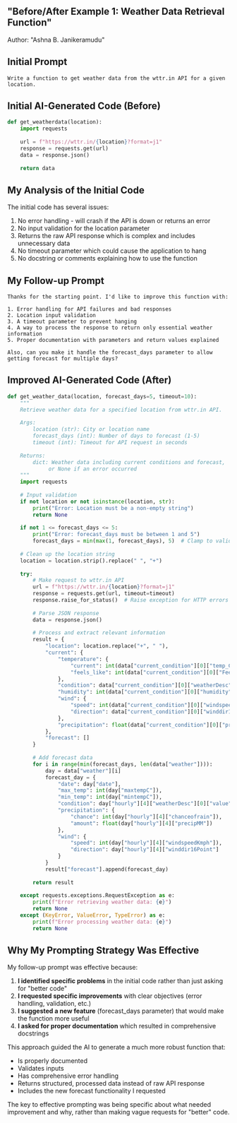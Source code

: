## "Before/After Example 1: Weather Data Retrieval Function"
Author: "Ashna B. Janikeramudu"

## Initial Prompt

```
Write a function to get weather data from the wttr.in API for a given location.
```

## Initial AI-Generated Code (Before)

```python
def get_weatherdata(location):
    import requests
    
    url = f"https://wttr.in/{location}?format=j1"
    response = requests.get(url)
    data = response.json()
    
    return data
```

## My Analysis of the Initial Code

The initial code has several issues:

1. No error handling - will crash if the API is down or returns an error
2. No input validation for the location parameter
3. Returns the raw API response which is complex and includes unnecessary data
4. No timeout parameter which could cause the application to hang
5. No docstring or comments explaining how to use the function

## My Follow-up Prompt

```
Thanks for the starting point. I'd like to improve this function with:

1. Error handling for API failures and bad responses
2. Location input validation
3. A timeout parameter to prevent hanging
4. A way to process the response to return only essential weather information
5. Proper documentation with parameters and return values explained

Also, can you make it handle the forecast_days parameter to allow getting forecast for multiple days?
```

## Improved AI-Generated Code (After)

```python
def get_weather_data(location, forecast_days=5, timeout=10):
    """
    Retrieve weather data for a specified location from wttr.in API.
    
    Args:
        location (str): City or location name
        forecast_days (int): Number of days to forecast (1-5)
        timeout (int): Timeout for API request in seconds
        
    Returns:
        dict: Weather data including current conditions and forecast,
             or None if an error occurred
    """
    import requests
    
    # Input validation
    if not location or not isinstance(location, str):
        print("Error: Location must be a non-empty string")
        return None
    
    if not 1 <= forecast_days <= 5:
        print("Error: forecast_days must be between 1 and 5")
        forecast_days = min(max(1, forecast_days), 5)  # Clamp to valid range
    
    # Clean up the location string
    location = location.strip().replace(" ", "+")
    
    try:
        # Make request to wttr.in API
        url = f"https://wttr.in/{location}?format=j1"
        response = requests.get(url, timeout=timeout)
        response.raise_for_status()  # Raise exception for HTTP errors
        
        # Parse JSON response
        data = response.json()
        
        # Process and extract relevant information
        result = {
            "location": location.replace("+", " "),
            "current": {
                "temperature": {
                    "current": int(data["current_condition"][0]["temp_C"]),
                    "feels_like": int(data["current_condition"][0]["FeelsLikeC"])
                },
                "condition": data["current_condition"][0]["weatherDesc"][0]["value"],
                "humidity": int(data["current_condition"][0]["humidity"]),
                "wind": {
                    "speed": int(data["current_condition"][0]["windspeedKmph"]),
                    "direction": data["current_condition"][0]["winddir16Point"]
                },
                "precipitation": float(data["current_condition"][0]["precipMM"])
            },
            "forecast": []
        }
        
        # Add forecast data
        for i in range(min(forecast_days, len(data["weather"]))):
            day = data["weather"][i]
            forecast_day = {
                "date": day["date"],
                "max_temp": int(day["maxtempC"]),
                "min_temp": int(day["mintempC"]),
                "condition": day["hourly"][4]["weatherDesc"][0]["value"],  # Midday condition
                "precipitation": {
                    "chance": int(day["hourly"][4]["chanceofrain"]),
                    "amount": float(day["hourly"][4]["precipMM"])
                },
                "wind": {
                    "speed": int(day["hourly"][4]["windspeedKmph"]),
                    "direction": day["hourly"][4]["winddir16Point"]
                }
            }
            result["forecast"].append(forecast_day)
        
        return result
        
    except requests.exceptions.RequestException as e:
        print(f"Error retrieving weather data: {e}")
        return None
    except (KeyError, ValueError, TypeError) as e:
        print(f"Error processing weather data: {e}")
        return None
```

## Why My Prompting Strategy Was Effective

My follow-up prompt was effective because:

1. **I identified specific problems** in the initial code rather than just asking for "better code"
2. **I requested specific improvements** with clear objectives (error handling, validation, etc.)
3. **I suggested a new feature** (forecast_days parameter) that would make the function more useful
4. **I asked for proper documentation** which resulted in comprehensive docstrings

This approach guided the AI to generate a much more robust function that:

- Is properly documented
- Validates inputs
- Has comprehensive error handling
- Returns structured, processed data instead of raw API response
- Includes the new forecast functionality I requested

The key to effective prompting was being specific about what needed improvement and why, rather than making vague requests for "better" code.
